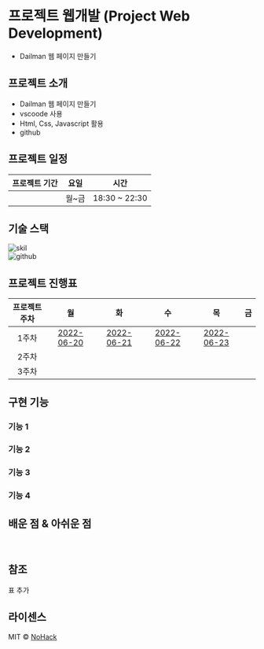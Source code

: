 # 프로젝트 웹개발 (Project Web Development)
- Dailman 웹 페이지 만들기

## 프로젝트 소개
- Dailman 웹 페이지 만들기
- vscoode 사용
- Html, Css, Javascript 활용
- github

## 프로젝트 일정
|프로젝트 기간    |  요일     | 시간       |
| :-:            |   :-:    |    :-:    |
|    |  월~금    |18:30 ~ 22:30|


## 기술 스택

![skil]
<br>
![github]

## 프로젝트 진행표
|프로젝트 주차  |      월        |    화         |  수           |  목           | 금            |        
| :-:          |  :-:           | :-:           | :-:          |  :-:          | :-:           |
|1주차         | [2022-06-20]   | [2022-06-21]  | [2022-06-22]  | [2022-06-23] |               |       
|2주차         |                |               |              |               |               |        
|3주차         |                |               |              |               |               |        

## 구현 기능

### 기능 1

### 기능 2

### 기능 3

### 기능 4



## 배운 점 & 아쉬운 점

<p align="justify">

</p>

<br>

## 참조
표 추가
## 라이센스

MIT &copy; [NoHack](mailto:lbjp114@gmail.com)

[2022-06-20]:https://unique-parfait-2e138b.netlify.app
[2022-06-21]: https://lively-kulfi-a1a64d.netlify.app
[2022-06-22]: https://earnest-malabi-19999e.netlify.app
[2022-06-23]: https://vocal-cat-9475ad.netlify.app




<!-- Stack Icon Refernces -->

[skil]: https://s3.ap-northeast-2.amazonaws.com/bootcamp-prep-assets/images/html-css-js.gif
[github]: https://blog.kakaocdn.net/dn/rGc0K/btqNoR37HUE/QoRyb2bvKrswwKMgNY97gK/img.png
<!-- [js]: https://commons.wikimedia.org/wiki/File:Javascript-shield.svg -->
<!-- [html]: https://upload.wikimedia.org/wikipedia/commons/thumb/6/61/HTML5_logo_and_wordmark.svg/1024px-HTML5_logo_and_wordmark.svg.png -->
<!-- [css]: https://i.pinimg.com/originals/eb/7e/20/eb7e20e646f5b7ec9ed4f8f78a5dee8f.png -->

